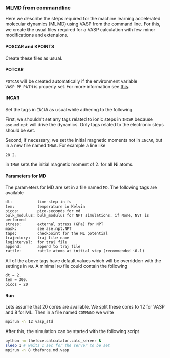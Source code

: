 <!-- #region -->
### MLMD from commandline

Here we describe the steps required for the machine learning accelerated 
molecular dynamics (MLMD) using VASP from the command line.
For this, we create the usual files required for a VASP calculation 
with few minor modifications and extensions.

#### POSCAR and KPOINTS
Create these files as usual.

#### POTCAR
`POTCAR` will be created automatically if the environment variable 
`VASP_PP_PATH` is properly set.
For more information see [this](https://wiki.fysik.dtu.dk/ase/ase/calculators/vasp.html).

#### INCAR
Set the tags in `INCAR` as usual while adhering to the following.

First, we shouldn't set any tags related to ionic steps in `INCAR`
because `ase.md.npt` will drive the dynamics.
Only tags related to the electronic steps should be set.

Second, if necessary, we set the initial magnetic moments not in `INCAR`,
but in a new file named `IMAG`.
For example a line like 
```
28 2.
```
in `IMAG` sets the initial magnetic moment of 2. for all Ni atoms.

#### Parameters for MD 
The parameters for MD are set in a file named `MD`.
The following tags are available
```
dt:           time-step in fs
tem:          temperature in Kelvin
picos:        pico-seconds for md
bulk_modulus: bulk_modulus for NPT simulations. if None, NVT is performed
stress:       external stress (GPa) for NPT
mask:         see ase.npt.NPT
tape:         checkpoint for the ML potential
trajectory:   traj file name
loginterval:  for traj file
append:       append to traj file
rattle:       rattle atoms at initial step (recommended ~0.1)
```
All of the above tags have default values which will be overridden
with the settings in `MD`. 
A minimal `MD` file could contain the following
```
dt = 2.
tem = 300.
picos = 20
```

#### Run
Lets assume that 20 cores are available.
We split these cores to 12 for VASP and 8 for ML.
Then in a file named `COMMAND` we write
```sh
mpirun -n 12 vasp_std
```
After this, the simulation can be started with the following script
```sh
python -m thefoce.calculator.calc_server &
sleep 1 # waits 1 sec for the server to be set
mpirun -n 8 theforce.md.vasp
```
<!-- #endregion -->
